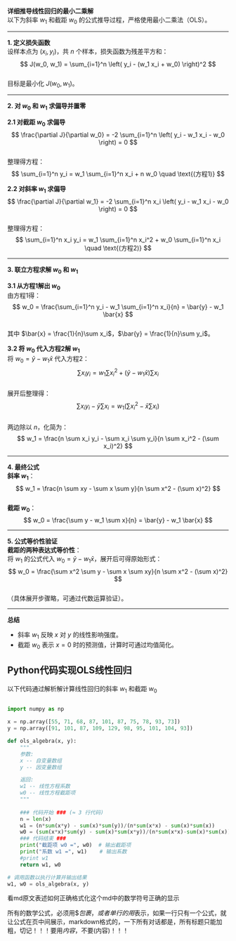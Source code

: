 **详细推导线性回归的最小二乘解**  
以下为斜率 $w_1$ 和截距 $w_0$ 的公式推导过程，严格使用最小二乘法（OLS）。

---

**1. 定义损失函数**  
设样本点为 $(x_i, y_i)$，共 $n$ 个样本，损失函数为残差平方和：  
$$
J(w_0, w_1) = \sum_{i=1}^n \left( y_i - (w_1 x_i + w_0) \right)^2
$$  
目标是最小化 $J(w_0, w_1)$。

---

**2. 对 $w_0$ 和 $w_1$ 求偏导并置零**  

**2.1 对截距 $w_0$ 求偏导**  
$$
\frac{\partial J}{\partial w_0} = -2 \sum_{i=1}^n \left( y_i - w_1 x_i - w_0 \right) = 0
$$  
整理得方程：  
$$
\sum_{i=1}^n y_i = w_1 \sum_{i=1}^n x_i + n w_0 \quad \text{(方程1)}
$$

**2.2 对斜率 $w_1$ 求偏导**  
$$
\frac{\partial J}{\partial w_1} = -2 \sum_{i=1}^n x_i \left( y_i - w_1 x_i - w_0 \right) = 0
$$  
整理得方程：  
$$
\sum_{i=1}^n x_i y_i = w_1 \sum_{i=1}^n x_i^2 + w_0 \sum_{i=1}^n x_i \quad \text{(方程2)}
$$

---

**3. 联立方程求解 $w_0$ 和 $w_1$**  

**3.1 从方程1解出 $w_0$**  
由方程1得：  
$$
w_0 = \frac{\sum_{i=1}^n y_i - w_1 \sum_{i=1}^n x_i}{n} = \bar{y} - w_1 \bar{x}
$$  
其中 $\bar{x} = \frac{1}{n}\sum x_i$，$\bar{y} = \frac{1}{n}\sum y_i$。

**3.2 将 $w_0$ 代入方程2解 $w_1$**  
将 $w_0 = \bar{y} - w_1 \bar{x}$ 代入方程2：  
$$
\sum x_i y_i = w_1 \sum x_i^2 + (\bar{y} - w_1 \bar{x}) \sum x_i
$$  
展开后整理得：  
$$
\sum x_i y_i - \bar{y} \sum x_i = w_1 \left( \sum x_i^2 - \bar{x} \sum x_i \right)
$$  
两边除以 $n$，化简为：  
$$
w_1 = \frac{n \sum x_i y_i - \sum x_i \sum y_i}{n \sum x_i^2 - (\sum x_i)^2}
$$

---

**4. 最终公式**  
**斜率 $w_1$**：  
$$
w_1 = \frac{n \sum xy - \sum x \sum y}{n \sum x^2 - (\sum x)^2}
$$  
**截距 $w_0$**：  
$$
w_0 = \frac{\sum y - w_1 \sum x}{n} = \bar{y} - w_1 \bar{x}
$$

---

**5. 公式等价性验证**  
**截距的两种表达式等价性**：  
将 $w_1$ 的公式代入 $w_0 = \bar{y} - w_1 \bar{x}$，展开后可得原始形式：  
$$
w_0 = \frac{\sum x^2 \sum y - \sum x \sum xy}{n \sum x^2 - (\sum x)^2}
$$  
（具体展开步骤略，可通过代数运算验证）。

---

**总结**  
- 斜率 $w_1$ 反映 $x$ 对 $y$ 的线性影响强度。  
- 截距 $w_0$ 表示 $x=0$ 时的预测值，计算时可通过均值简化。



## Python代码实现OLS线性回归
以下代码通过解析解计算线性回归的斜率 $w_1$ 和截距 $w_0$

```python

import numpy as np

x = np.array([55, 71, 68, 87, 101, 87, 75, 78, 93, 73])
y = np.array([91, 101, 87, 109, 129, 98, 95, 101, 104, 93])

def ols_algebra(x, y):
    """
    参数:
    x -- 自变量数组
    y -- 因变量数组

    返回:
    w1 -- 线性方程系数
    w0 -- 线性方程截距项
    """
    
    ### 代码开始 ### (≈ 3 行代码)
    n = len(x)
    w1 = (n*sum(x*y) - sum(x)*sum(y))/(n*sum(x*x) - sum(x)*sum(x))
    w0 = (sum(x*x)*sum(y) - sum(x)*sum(x*y))/(n*sum(x*x)-sum(x)*sum(x))
    ### 代码结束 ###
    print("截距项 w0 =", w0)  # 输出截距项
    print("系数 w1 =", w1)    # 输出系数
    #print w1
    return w1, w0

# 调用函数以执行计算并输出结果
w1, w0 = ols_algebra(x, y)

```






看md原文表述如何正确格式化这个md中的数学符号正确的显示

所有的数学公式，必须用$$包裹，或者单行的用$表示，如果一行只有一个公式，就让公式在页中间展示，markdown格式的，一下所有对话都是，所有标题只能加粗，切记！！！要用$内容$，不要\(内容\)！！！